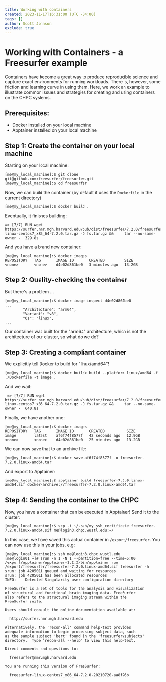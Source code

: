 ```yaml
---
title: Working with containers
created: 2023-11-17T16:31:00 (UTC -04:00)
tags: []
author: Scott Johnson
exclude: true
---
```


# Working with Containers - a Freesurfer example

Containers have become a great way to produce reproducible science and capture exact environments for running
workloads. There is, however, some friction and learning curve in using them. Here, we work an example to illustrate 
common issues and strategies for creating and using containers on the CHPC systems.

## Prerequisites:
* Docker installed on your local machine
* Apptainer installed on your local machine

## Step 1: Create the container on your local machine
Starting on your local machine:
```
[me@my_local_machine]:$ git clone git@github.com:freesurfer/freesurfer.git
[me@my_local_machine]:$ cd freesurfer
```

Now, we can build the container (by default it uses the `Dockerfile` in the current directory)
```
[me@my_local_machine]:$ docker build .
```

Eventually, it finishes building:
```
=> [7/7] RUN wget https://surfer.nmr.mgh.harvard.edu/pub/dist/freesurfer/7.2.0/freesurfer-linux-centos7_x86_64-7.2.0.tar.gz -O fs.tar.gz &&     tar --no-same-owner -  329.8s
```

And you have a brand new container:
```
[me@my_local_machine]:$ docker images
REPOSITORY   TAG       IMAGE ID       CREATED         SIZE
<none>       <none>    d4e02d861be0   3 minutes ago   13.2GB
```

## Step 2: Quality-checking the container
But there's a problem ...
```
[me@my_local_machine]:$ docker image inspect d4e02d861be0
...
        "Architecture": "arm64",
        "Variant": "v8",
        "Os": "linux",
...
```

Our container was built for the "arm64" architecture, which is not the architecture of our
cluster, so what do we do? 

## Step 3: Creating a compliant container
We explicitly tell Docker to build for "linux/amd64"!
```
[me@my_local_machine]:$ docker buildx build --platform linux/amd64 -f ./Dockerfile -t image .
```

And we wait:
```
 => [7/7] RUN wget https://surfer.nmr.mgh.harvard.edu/pub/dist/freesurfer/7.2.0/freesurfer-linux-centos7_x86_64-7.2.0.tar.gz -O fs.tar.gz &&     tar --no-same-owner -  640.8s
```

Finally, we have another one:
```
[me@my_local_machine]:$ docker images                                               
REPOSITORY   TAG       IMAGE ID       CREATED          SIZE
image        latest    af6f74f8577f   42 seconds ago   12.9GB
<none>       <none>    d4e02d861be0   25 minutes ago   13.2GB
```

We can now save that to an archive file:
```
[me@my_local_machine]:$ docker save af6f74f8577f -o freesurfer-7.2.0.linux-amd64.tar
```

And export to Apptainer:
```
[me@my_local_machine]:$ apptainer build freesurfer-7.2.0.linux-amd64.sif docker-archive://freesurfer-7.2.0.linux-amd64.tar
```

## Step 4: Sending the container to the CHPC
Now, you have a container that can be executed in Apptainer! Send it to the cluster:
```
[me@my_local_machine]:$ scp -i ~/.ssh/my_ssh_certificate freesurfer-7.2.0.linux-amd64.sif me@login3.chpc.wustl.edu:~/
```

In this case, we have saved this actual container in `/export/freesurfer`. You can now use this in your jobs, e.g:
```
[me@my_local_machine]:$ ssh me@login3.chpc.wustl.edu
[me@login01 ~]# srun -n 1 -N 1 --partition=free --time=5:00 /export/apptainer/apptainer-1.2.3/bin/apptainer run /export/freesurfer/freesurfer-7.2.0.linux-amd64.sif freesurfer -h
srun: job 4205011 queued and waiting for resources
srun: job 4205011 has been allocated resources
INFO:    Detected Singularity user configuration directory

FreeSurfer is a set of tools for the analysis and visualization
of structural and functional brain imaging data. FreeSurfer
also refers to the structural imaging stream within the
FreeSurfer suite.

Users should consult the online documentation available at:

  http://surfer.nmr.mgh.harvard.edu

Alternatively, the 'recon-all' command help-text provides
adequate information to begin processing subject data, such
as the sample subject 'bert' found in the 'freesurfer/subjects'
directory.  Type 'recon-all --help' to view this help-text.

Direct comments and questions to:

  freesurfer@nmr.mgh.harvard.edu

You are running this version of FreeSurfer:

  freesurfer-linux-centos7_x86_64-7.2.0-20210720-aa8f76b
```
